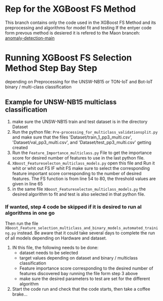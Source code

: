 # Rep for the XGBoost FS Method

This branch contains only the code
used in the XGBoost FS Method and its preprocessing and algorithms for model fit and testing
If the entyer code form prevous method is desiered it is refered to the Maon branceh:
[anomaly-detection-main](https://github.com/kimpal/anomaly_detection/tree/XGBoost_FS_Method_only/anomaly-detection-main#readme) 

# Running XGBoost FS Selection Method Step Bay Step
depending on Preprocessing for the UNSW-NB15 or TON-IoT and Bot-IoT binary / multi-class classification

## Example for UNSW-NB15 multiclass classification
1. make sure the UNSW-NB15 train and test dataset is in the directory Dataset
2. Run the python file: `Pre-processing_for_multiclass_validationsplit.py`
   and make sure that the files 'Dataset/train_1_pp3_multi.csv',
   'Dataset/val_pp3_multi.csv', and 'Dataset/test_pp3_multi.csv' getting created
3. Run the  `Feature_Importance_multiclass.py` File to get the importance score 
   for desired number of features to use in the last python file. 
4. `XBoost_Featureselecton_multiclass_models.py` open this file and
       Run it whit or whit out FS IF whit FS make sure to select the 
       corresponding feature important score corresponding to the number of desired features.
        The FS function is from line 54 to 80, the threshold values are given in line 65
5. in the same file `XBoost_Featureselecton_multiclass_models.py`
   the desired algorithm to fit and test is also selected in that python file.

### If wanted, step 4 code be skipped if it is desired to run al algorithms in one go
 Then run the file `XBoost_Feature_selection_multiclass_and_binary_models_automated_training.py` instead.
 Be aware that it could take several days to complete the run of all models depending on Hardware and dataset.
1. IN this file, the following needs to be done:
   - dataset needs to be selected
   - target values depending on dataset and binary / multiclass classification 
   - Feature importance score corresponding to the desired number of features discovered bay running the file form step 3 above
   - make sure the desired parameters to test are set for the different algorithm 
2. Start the code run and check that the code starts, then take a coffee brake...


